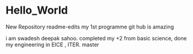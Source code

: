 # Hello_World
New Repository
 readme-edits
my 1st programme
git hub is amazing


i am swadesh deepak sahoo.
completed my +2 from basic science, done my engineering in EICE , ITER.
 master
